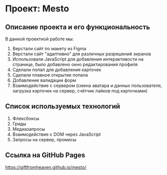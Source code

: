 # Проект: Mesto

## Описание проекта и его функциональность

В данной проектной работе мы:
1. Верстали сайт по макету из Figma
2. Верстали сайт "адаптивно" для различных разрешений экранов
3. Использовали JavaScript для добавления интерактивости на странице, было добавлено окно редактирования профиля
4. Сделали попап для добавления карточек
5. Сделали плавное открытие попапа
6. Добавление валидации форм
7. Взаимодействие с сервером (смена аватара и данных пользователя, загрузка карточек на сервер, счётчик лайков под карточками)

## Cписок используемых технологий

1. Флексбоксы
2. Гриды
3. Медиазапросы
4. Взаимодействие с DOM через JavaScript
5. Запросы на сервер, промисы

## Ссылка на GitHub Pages

https://giftfromheaven.github.io/mesto/
